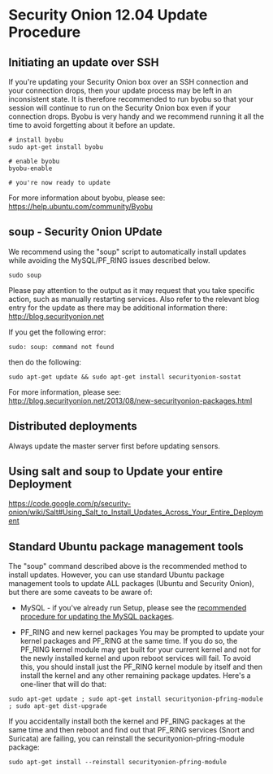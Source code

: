 # Security Onion 12.04 Update Procedure #

## Initiating an update over SSH ##

If you're updating your Security Onion box over an SSH connection and your connection drops, then your update process may be left in an inconsistent state.  It is therefore recommended to run byobu so that your session will continue to run on the Security Onion box even if your connection drops.  Byobu is very handy and we recommend running it all the time to avoid forgetting about it before an update.
```
# install byobu
sudo apt-get install byobu

# enable byobu
byobu-enable

# you're now ready to update
```

For more information about byobu, please see:
https://help.ubuntu.com/community/Byobu

## soup - Security Onion UPdate ##

We recommend using the "soup" script to automatically install updates while avoiding the MySQL/PF\_RING issues described below.
```
sudo soup
```

Please pay attention to the output as it may request that you take specific action, such as manually restarting services.  Also refer to the relevant blog entry for the update as there may be additional information there:  http://blog.securityonion.net

If you get the following error:
```
sudo: soup: command not found
```

then do the following:
```
sudo apt-get update && sudo apt-get install securityonion-sostat
```

For more information, please see:
<a href='http://blog.securityonion.net/2013/08/new-securityonion-packages.html'><a href='http://blog.securityonion.net/2013/08/new-securityonion-packages.html'>http://blog.securityonion.net/2013/08/new-securityonion-packages.html</a></a>

## Distributed deployments ##

Always update the master server first before updating sensors.

## Using salt and soup to Update your entire Deployment ##
https://code.google.com/p/security-onion/wiki/Salt#Using_Salt_to_Install_Updates_Across_Your_Entire_Deployment

## Standard Ubuntu package management tools ##

The "soup" command described above is the recommended method to install updates.  However, you can use standard Ubuntu package management tools to update ALL packages (Ubuntu and Security Onion), but there are some caveats to be aware of:

  * MySQL - if you've already run Setup, please see the [recommended procedure for updating the MySQL packages](MySQLUpdates).

  * PF\_RING and new kernel packages
You may be prompted to update your kernel packages and PF\_RING at the same time.  If you do so, the PF\_RING kernel module may get built for your current kernel and not for the newly installed kernel and upon reboot services will fail.  To avoid this, you should install just the PF\_RING kernel module by itself and then install the kernel and any other remaining package updates.  Here's a one-liner that will do that:
```
sudo apt-get update ; sudo apt-get install securityonion-pfring-module ; sudo apt-get dist-upgrade
```
If you accidentally install both the kernel and PF\_RING packages at the same time and then reboot and find out that PF\_RING services (Snort and Suricata) are failing, you can reinstall the securityonion-pfring-module package:
```
sudo apt-get install --reinstall securityonion-pfring-module
```